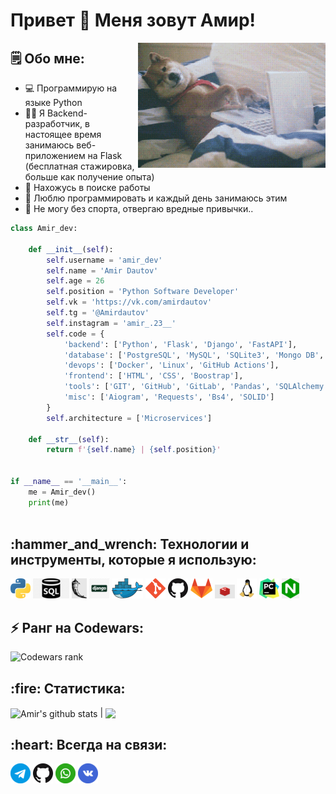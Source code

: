 # Привет 👋 Меня зовут Амир!

<img align="right" alt="GIF" height="200px" width="300px" src="Senior.gif" />

## 🗒 Обо мне:
- :computer: Программирую на языке Python
- :man_technologist: Я Backend-разработчик, в настоящее время занимаюсь 
веб-приложением на Flask (бесплатная стажировка, больше как получение опыта)
- 👀 Нахожусь в поиске работы
- 💞️ Люблю программировать и каждый день занимаюсь этим
- 🏅 Не могу без спорта, отвергаю вредные привычки..

```python
class Amir_dev:

    def __init__(self):
        self.username = 'amir_dev'
        self.name = 'Amir Dautov'
        self.age = 26
        self.position = 'Python Software Developer'
        self.vk = 'https://vk.com/amirdautov'
        self.tg = '@Amirdautov'
        self.instagram = 'amir_.23__'
        self.code = {
            'backend': ['Python', 'Flask', 'Django', 'FastAPI'],
            'database': ['PostgreSQL', 'MySQL', 'SQLite3', 'Mongo DB', 'Redis'],
            'devops': ['Docker', 'Linux', 'GitHub Actions'],
            'frontend': ['HTML', 'CSS', 'Boostrap'],
            'tools': ['GIT', 'GitHub', 'GitLab', 'Pandas', 'SQLAlchemy', 'Celery', 'Nginx'],
            'misc': ['Aiogram', 'Requests', 'Bs4', 'SOLID']
        }
        self.architecture = ['Microservices']

    def __str__(self):
        return f'{self.name} | {self.position}'


if __name__ == '__main__':
    me = Amir_dev()
    print(me)
    
 ```

<h2 align="left">:hammer_and_wrench: Технологии и инструменты, которые я использую:</h2>

[![Python](icons/python.png)](https://www.python.org/)
[![SQL](icons/SQL.png)](https://wikipedia.org/wiki/SQL)
[![Flask](icons/flask.png)](https://flask.palletsprojects.com/en/3.0.x/)
[![Django](icons/django.png)](https://www.djangoproject.com/)
[![Docker](icons/docker.png)](https://www.docker.com/)
[![Git](icons/git.png)](https://git-scm.com/)
[![GitHub](icons/github.png)](https://github.com/)
[![GitLab](icons/gitlab.png)](https://about.gitlab.com/)
[![Redis](icons/redis.png)](https://redis.io/)
[![Linux](icons/linux.png)](https://www.linux.org/)
[![Pycharm](icons/PyCharm.png)](https://www.jetbrains.com/pycharm/)
[![Nginx](icons/nginx.png)](https://nginx.org/)


<h2 align="left">⚡ Ранг на Codewars:</h2>

![Codewars rank](https://www.codewars.com/users/Amir2097/badges/large)

<h2 align="left">:fire: Статистика:</h2>

<img align="center" src="https://github-readme-stats.vercel.app/api?username=Amir2097&show_icons=true&include_all_commits=true&hide_border=true&bg_color=00000000&text_color=999" alt="Amir's github stats" /> | <img align="center" src="https://github-readme-stats.vercel.app/api/top-langs/?username=Amir2097&layout=compact&hide_border=true&bg_color=00000000&text_color=999" />
<h2 align="left">:heart: Всегда на связи:</h2>

[![Telegram](icons/telegram.png)](https://t.me/Amirdautov)
[![GitHub](icons/github.png)](https://github.com/Amir2097)
[![WhatsApp](icons/whatsapp.png)](https://wa.me/79194000342)
[![Vk](icons/vkontakte.png)](https://vk.com/amirdautov)





